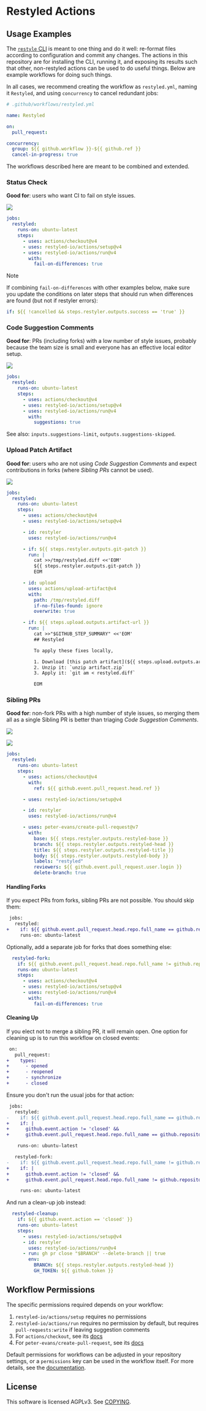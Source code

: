 # Restyled Actions

## Usage Examples

The [`restyle` CLI][restyler] is meant to one thing and do it well: re-format
files according to configuration and commit any changes. The actions in this
repository are for installing the CLI, running it, and exposing its results such
that other, non-restyled actions can be used to do useful things. Below are
example workflows for doing such things.

[restyler]: https://github.com/restyled-io/restyler#readme

In all cases, we recommend creating the workflow as `restyled.yml`, naming it
`Restyled`, and using `concurrency` to cancel redundant jobs:

```yaml
# .github/workflows/restyled.yml

name: Restyled

on:
  pull_request:

concurrency:
  group: ${{ github.workflow }}-${{ github.ref }}
  cancel-in-progress: true
```

The workflows described here are meant to be combined and extended.

### Status Check

**Good for**: users who want CI to fail on style issues.

![](./files/failing-status.png)

```yaml
jobs:
  restyled:
    runs-on: ubuntu-latest
    steps:
      - uses: actions/checkout@v4
      - uses: restyled-io/actions/setup@v4
      - uses: restyled-io/actions/run@v4
        with:
          fail-on-differences: true
```

> [!NOTE]
> If combining `fail-on-differences` with other examples below, make sure you
> update the conditions on later steps that should run when differences are
> found (but not if restyler errors):
>
> ```yaml
> if: ${{ !cancelled && steps.restyler.outputs.success == 'true' }}
> ```

### Code Suggestion Comments

**Good for**: PRs (including forks) with a low number of style issues, probably
because the team size is small and everyone has an effective local editor setup.

![](./files/suggestion.png)

```yaml
jobs:
  restyled:
    runs-on: ubuntu-latest
    steps:
      - uses: actions/checkout@v4
      - uses: restyled-io/actions/setup@v4
      - uses: restyled-io/actions/run@v4
        with:
          suggestions: true
```

See also: `inputs.suggestions-limit`, `outputs.suggestions-skipped`.

### Upload Patch Artifact

**Good for**: users who are not using _Code Suggestion Comments_ and expect
contributions in forks (where _Sibling PRs_ cannot be used).

![](./files/patch-artifact.png)

```yaml
jobs:
  restyled:
    runs-on: ubuntu-latest
    steps:
      - uses: actions/checkout@v4
      - uses: restyled-io/actions/setup@v4

      - id: restyler
        uses: restyled-io/actions/run@v4

      - if: ${{ steps.restyler.outputs.git-patch }}
        run: |
          cat >>/tmp/restyled.diff <<'EOM'
          ${{ steps.restyler.outputs.git-patch }}
          EOM

      - id: upload
        uses: actions/upload-artifact@v4
        with:
          path: /tmp/restyled.diff
          if-no-files-found: ignore
          overwrite: true

      - if: ${{ steps.upload.outputs.artifact-url }}
        run: |
          cat >>"$GITHUB_STEP_SUMMARY" <<'EOM'
          ## Restyled

          To apply these fixes locally,

          1. Download [this patch artifact](${{ steps.upload.outputs.artifact-url }})
          2. Unzip it: `unzip artifact.zip`
          3. Apply it: `git am < restyled.diff`

          EOM
```

### Sibling PRs

**Good for**: non-fork PRs with a high number of style issues, so merging them
all as a single Sibling PR is better than triaging _Code Suggestion Comments_.

![](./files/pull-request-event.png)

![](./files/pull-request.png)

```yaml
jobs:
  restyled:
    runs-on: ubuntu-latest
    steps:
      - uses: actions/checkout@v4
        with:
          ref: ${{ github.event.pull_request.head.ref }}

      - uses: restyled-io/actions/setup@v4

      - id: restyler
        uses: restyled-io/actions/run@v4

      - uses: peter-evans/create-pull-request@v7
        with:
          base: ${{ steps.restyler.outputs.restyled-base }}
          branch: ${{ steps.restyler.outputs.restyled-head }}
          title: ${{ steps.restyler.outputs.restyled-title }}
          body: ${{ steps.restyler.outputs.restyled-body }}
          labels: "restyled"
          reviewers: ${{ github.event.pull_request.user.login }}
          delete-branch: true
```

#### Handling Forks

If you expect PRs from forks, sibling PRs are not possible. You should skip
them:

```diff
 jobs:
   restyled:
+    if: ${{ github.event.pull_request.head.repo.full_name == github.repository }}
     runs-on: ubuntu-latest
```

Optionally, add a separate job for forks that does something else:

```yaml
  restyled-fork:
    if: ${{ github.event.pull_request.head.repo.full_name != github.repository }}
    runs-on: ubuntu-latest
    steps:
      - uses: actions/checkout@v4
      - uses: restyled-io/actions/setup@v4
      - uses: restyled-io/actions/run@v4
        with:
          fail-on-differences: true
```

#### Cleaning Up

If you elect not to merge a sibling PR, it will remain open. One option for
cleaning up is to run this workflow on closed events:

```diff
 on:
   pull_request:
+    types:
+      - opened
+      - reopened
+      - synchronize
+      - closed
```

Ensure you don't run the usual jobs for that action:

```diff
 jobs:
   restyled:
-    if: ${{ github.event.pull_request.head.repo.full_name == github.repository }}
+    if: |
+      github.event.action != 'closed' &&
+      github.event.pull_request.head.repo.full_name == github.repository

    runs-on: ubuntu-latest
```

```diff
   restyled-fork:
-    if: ${{ github.event.pull_request.head.repo.full_name != github.repository }}
+    if: |
+      github.event.action != 'closed' &&
+      github.event.pull_request.head.repo.full_name != github.repository

     runs-on: ubuntu-latest
```

And run a clean-up job instead:

```yaml
  restyled-cleanup:
    if: ${{ github.event.action == 'closed' }}
    runs-on: ubuntu-latest
    steps:
      - uses: restyled-io/actions/setup@v4
      - id: restyler
        uses: restyled-io/actions/run@v4
      - run: gh pr close "$BRANCH" --delete-branch || true
        env:
          BRANCH: ${{ steps.restyler.outputs.restyled-head }}
          GH_TOKEN: ${{ github.token }}
```

## Workflow Permissions

The specific permissions required depends on your workflow:

1. `restyled-io/actions/setup` requires no permissions
1. `restyled-io/actions/run` requires no permission by default, but requires
   `pull-requests:write` if leaving suggestion comments
1. For `actions/checkout`, see its [docs][checkout-docs]
1. For `peter-evans/create-pull-request`, see its [docs][createpr-docs]

[checkout-docs]: https://github.com/actions/checkout?tab=readme-ov-file#recommended-permissions
[createpr-docs]: https://github.com/peter-evans/create-pull-request?tab=readme-ov-file#workflow-permissions

Default permissions for workflows can be adjusted in your repository settings,
or a `permissions` key can be used in the workflow itself. For more details, see
the [documentation][permissions-docs].

[permissions-docs]: https://docs.github.com/actions/reference/authentication-in-a-workflow#modifying-the-permissions-for-the-github_token

## License

This software is licensed AGPLv3. See [COPYING](./COPYING).
